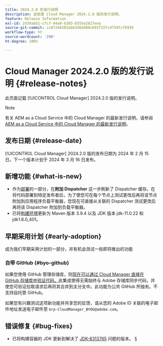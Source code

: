 ```yaml
---
title: 2024.2.0 的发行说明
description: 这些是 Cloud Manager 2024.2.0 版的发行说明。
feature: Release Information
exl-id: 2d38abb1-cfc7-44a9-b303-b555e2827eea
source-git-commit: cc87246503ab63d6dd60c691f15fc4759fcf6939
workflow-type: ht
source-wordcount: '299'
ht-degree: 100%

---
```



# Cloud Manager 2024.2.0 版的发行说明 {#release-notes}

此页面记载 [!UICONTROL Cloud Manager] 2024.2.0 版的发行说明。

>[!NOTE]
>
>有关 AEM as a Cloud Service 中的 Cloud Manager 的最新发行说明，请参阅 [AEM as a Cloud Service 中的 Cloud Manager 的最新发行说明](https://experienceleague.adobe.com/docs/experience-manager-cloud-service/content/implementing/using-cloud-manager/release-notes-cloud-manager/release-notes-cm-current.html)。

## 发布日期 {#release-date}

[!UICONTROL Cloud Manager] 2024.2.0 版的发布日期为 2024 年 2 月 15 日。下一个版本计划于 2024 年 3 月 16 日发布。

## 新增功能 {#what-is-new}

* 作为[部署](/help/using/code-deployment.md)的一部分，在&#x200B;**附加 Dispatcher** 这一步刷新了 Dispatcher 缓存。在将代码部署到特定发布者后，为了使您可在每个节点上测试更改后再将该节点附加到应用程序负载平衡器，您现在可直接从关联的 Dispatcher 测试更改后再将该 Dispatcher 附加到负载平衡器。
* 已将[构建环境](/help/getting-started/build-environment.md)更新为 Maven 版本 3.9.4 以及 JDK 版本 jdk-11.0.22 和 jdk1.8.0_401。

## 早期采用计划 {#early-adoption}

成为我们早期采用计划的一部分，并有机会测试一些即将推出的功能

### 自带 GitHub {#byo-github}

如果您使用 GitHub 管理存储库，则[现在可以通过 Cloud Manager 直接在 GitHub 存储库中验证代码。](/help/managing-code/byo-github.md)此集成使得无需始终与 Adobe 存储库同步代码，并使您可验证拉取请求后再将其合并到主分支中。此功能为公共 GitHub 所独有。不支持自托管 GitHub。

如果您有兴趣测试这项新功能并共享您的反馈，请从您的 Adobe ID 关联的电子邮件地址发送电子邮件至 `Grp-CloudManager_BYOG@adobe.com`。

## 错误修复 {#bug-fixes}

* 已将构建容器的 JDK 更新到解决了 [JDK-8313765](https://bugs.openjdk.org/browse/JDK-8313765) 问题的版本。
§